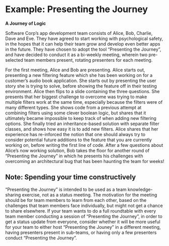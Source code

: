 # Example: Presenting the Journey

**A Journey of Logic**

Software Corp’s app development team consists of Alice, Bob, Charlie, Dave and Eve. They have agreed to start working with psychological safety, in the hopes that it can help their team grow and develop even better apps in the future. They have chosen to adopt the tool “Presenting the Journey”, and have decided to conduct it as a bi-weekly meeting, wherein two pre-selected team members present, rotating presenters for each meeting.

For the first meeting, Alice and Bob are presenting. Alice starts out, presenting a new filtering feature which she has been working on for a customer’s audio book application. She starts out by presenting the user story she is trying to solve, before showing the feature off in their testing environment. Alice then flips to a slide containing the three questions. She presents that her biggest challenge to overcome was trying to make multiple filters work at the same time, especially because the filters were of many different types. She shows code from a previous attempt at combining filters using some clever boolean logic, but shares that it ultimately became impossible to keep track of when adding new filtering options. She finally tried an inheritance-based solution with separate filter classes, and shows how easy it is to add new filters. Alice shares that her experience has re-inforced the notion that one should always try to consider potential future additions to the feature that you are currently working on, before writing the first line of code. After a few questions about Alice’s now working solution, Bob takes the floor for another round of “Presenting the Journey” in which he presents his challenges with overcoming an architectural bug that has been haunting the team for weeks!

## Note: Spending your time constructively

“Presenting the Journey” is intended to be used as a team knowledge-sharing exercise, not as a status meeting. The motivation for the meeting should be for team members to learn from each other, based on the challenges that team members face individually, but might not get a chance to share elsewhere. If your team wants to do a full roundtable with every team member conducting a session of “Presenting the Journey”, in order to get a status update from everyone, consider whether it will be more useful for your team to either host “Presenting the Jouney” in a different meeting, having presenters present in sub-teams, or having only a few presenters conduct “Presenting the Journey”.
